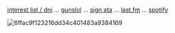 
 [interest list / dni](boyrottedsintdni.straw.page) ... [gunslol](http://guns.lol/boyrot) ... [sign ata](https://prophetoffalsehope.atabook.org/) ... [last.fm](https://www.last.fm/user/corpsehem) ... [spotify](https://open.spotify.com/user/31iydpcy5qoohkge2fdzy2oukuvy?si=f43be6e7120f49bc&nd=1&dlsi=f0a492e36d604d00) 

![6ffac9f123216dd34c401483a9384169](https://github.com/user-attachments/assets/638576e1-aae9-45e7-be2d-c40cc771b794)


